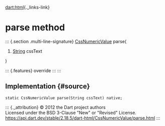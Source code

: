 [dart:html](../../dart-html/dart-html-library){._links-link}

parse method
============

::: {.section .multi-line-signature}
[CssNumericValue](../cssnumericvalue-class) parse(

1.  [String](../../dart-core/string-class) cssText

)

::: {.features}
override
:::
:::

Implementation {#source}
--------------

``` {.language-dart data-language="dart"}
static CssNumericValue parse(String cssText) native;
```

::: {._attribution}
© 2012 the Dart project authors\
Licensed under the BSD 3-Clause \"New\" or \"Revised\" License.\
<https://api.dart.dev/stable/2.18.5/dart-html/CssNumericValue/parse.html>
:::
